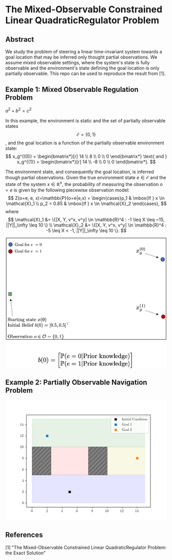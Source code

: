 # The Mixed-Observable Constrained Linear QuadraticRegulator Problem

## Abstract 

We study the problem of steering a linear time-invariant system towards a goal location that may be inferred only thought partial observations. We assume mixed observable settings, where the system's state is fully observable and the environment's state defining the goal location is only partially observable. This repo can be used to reproduce the result from [1].

## Example 1: Mixed Observable Regulation Problem
$`a^2+b^2=c^2`$

In this example, the environment is static and the set of partially observable states $$\mathcal{E} = \{0, 1\}$$, and the goal location is a function of the partially observable environment state:
$$
    x_g^{(0)} = \begin{bmatrix*}[r] 14 \\ 8 \\ 0 \\ 0 \end{bmatrix*} \text{ and } x_g^{(1)} = \begin{bmatrix*}[r] 14 \\ -8 \\ 0 \\ 0 \end{bmatrix*}.
$$

The environment state, and consequently the goal location, is inferred though partial observations. Given the true environment state $e \in \mathcal{E}$ and the state of the system $x \in \mathbb{R}^n$, the probability of measuring the observation $o = e$ is given by the following piecewise observation model:
$$
    Z(o=e, e, x)=\mathbb{P}(o=e|e,x) = \begin{cases}p_1 & \mbox{If } x \in \mathcal{X}_1 \\
    p_2 = 0.85 & \mbox{If } x \in \mathcal{X}_2 \end{cases},
$$
where 
$$
    \mathcal{X}_1 &= \{[X, Y, v^x, v^y] \in \mathbb{R}^4 : -1 \leq X \leq ~15, ||Y||_\infty \leq 10 \} \\
    \mathcal{X}_2 &= \{[X, Y, v^x, v^y] \in \mathbb{R}^4 : -5 \leq X < -1, ||Y||_\infty \leq 10 \}.
$$

<p align="center">
<img src="https://github.com/urosolia/mixed-observable-LQR/blob/main/figures/lqr.png" width="500" />
</p>

## Example 2: Partially Observable Navigation Problem

<p align="center">
<img src="https://github.com/urosolia/mixed-observable-LQR/blob/main/figures/navigation.png" width="500" />
</p>


## References

[1] "The Mixed-Observable Constrained Linear QuadraticRegulator Problem: the Exact Solution"